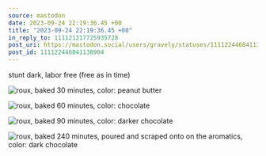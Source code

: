```yaml
---
source: mastodon
date: 2023-09-24 22:19:36.45 +00
title: "2023-09-24 22:19:36.45 +00"
in_reply_to: 111121217725935728
post_uri: https://mastodon.social/users/gravely/statuses/111122446841138904
post_id: 111122446841138904
---
```

stunt dark, labor free (free as in time)


![roux, baked 30 minutes, color: peanut butter ](/images/111122446324767520.jpeg)

![roux, baked 60 minutes, color: chocolate](/images/111122443497419529.jpeg)

![roux, baked 90 minutes, color: darker chocolate](/images/111122443856871279.jpeg)

![roux, baked 240 minutes, poured and scraped onto on the aromatics, color: dark chocolate](/images/111122446558602168.jpeg)

